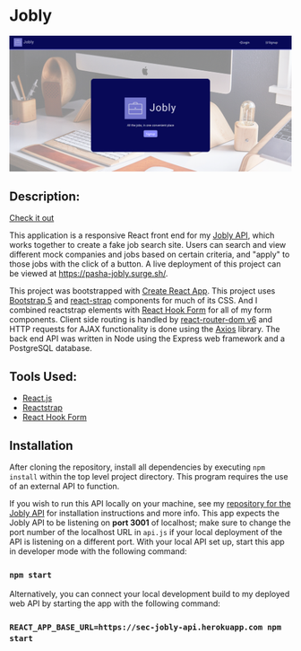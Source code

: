 # Jobly 

<img src='./public/jobly-screenshot.png' alt=''>

## Description: 

[Check it out](https://pasha-jobly.surge.sh/)

This application is a responsive React front end for my [Jobly API](https://github.com/pasha-log/react-jobly-backend), which works together to create a fake job search site. Users can search and view different mock companies and jobs based on certain criteria, and "apply" to those jobs with the click of a button. A live deployment of this project can be viewed at https://pasha-jobly.surge.sh/.

This project was bootstrapped with [Create React App](https://github.com/facebook/create-react-app). This project uses [Bootstrap 5](https://getbootstrap.com/) and [react-strap](https://github.com/reactstrap/reactstrap) components for much of its CSS. And I combined reactstrap elements with [React Hook Form](https://react-hook-form.com/get-started/) for all of my form components. Client side routing is handled by [react-router-dom v6](https://www.npmjs.com/package/react-router-dom) and HTTP requests for AJAX functionality is done using the [Axios](https://github.com/axios/axios) library. The back end API was written in Node using the Express web framework and a PostgreSQL database.

## Tools Used: 

* [React.js](https://reactjs.org/)
* [Reactstrap](https://reactstrap.github.io/?path=/docs/home-installation--page)
* [React Hook Form](https://react-hook-form.com/get-started/)

## Installation
After cloning the repository, install all dependencies by executing `npm install` within the top level project directory. This program requires the use of an external API to function.

If you wish to run this API locally on your machine, see my [repository for the Jobly API](https://github.com/pasha-log/react-jobly-backend) for installation instructions and more info. This app expects the Jobly API to be listening on **port 3001** of localhost; make sure to change the port number of the localhost URL in `api.js` if your local deployment of the API is listening on a different port. With your local API set up, start this app in developer mode with the following command:
### `npm start`
Alternatively, you can connect your local development build to my deployed web API by starting the app with the following command:
### `REACT_APP_BASE_URL=https://sec-jobly-api.herokuapp.com npm start`